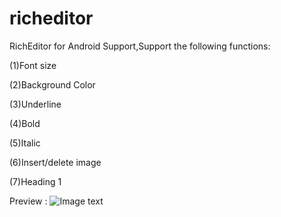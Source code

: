 # richeditor

RichEditor for Android Support,Support the following functions:

(1)Font size

(2)Background Color

(3)Underline

(4)Bold

(5)Italic

(6)Insert/delete image

(7)Heading 1

Preview :
![Image text](https://raw.github.com/YUZHIBOIVES/repository/master/richeditor/pre_img_folder/preview.jpg)
